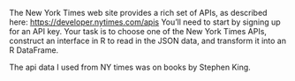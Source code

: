 The New York Times web site provides a rich set of APIs, as described here: https://developer.nytimes.com/apis You’ll need to start by signing up for an API key. Your task is to choose one of the New York Times APIs, construct an interface in R to read in the JSON data, and transform it into an R DataFrame.

The api data I used from NY times was on books by Stephen King. 
